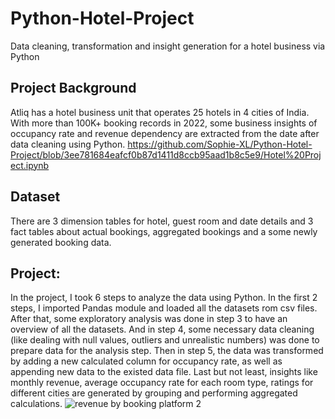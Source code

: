 # Python-Hotel-Project
Data cleaning, transformation and insight generation for a hotel business via Python
## Project Background
Atliq has a hotel business unit that operates 25 hotels in 4 cities of India. With more than 100K+ booking records in 2022, some business insights of occupancy rate and revenue dependency are extracted from the date after data cleaning using Python.
https://github.com/Sophie-XL/Python-Hotel-Project/blob/3ee781684eafcf0b87d1411d8ccb95aad1b8c5e9/Hotel%20Project.ipynb
## Dataset
There are 3 dimension tables for hotel, guest room and date details and 3 fact tables about actual bookings, aggregated bookings and a some newly generated booking data.
## Project:
In the project, I took 6 steps to analyze the data using Python. In the first 2 steps, I imported Pandas module and loaded all the datasets rom csv files.  After that, some exploratory analysis was done in step 3 to have an overview of all the datasets. And in step 4, some necessary data cleaning (like dealing with null values, outliers and unrealistic numbers) was done to prepare data for the analysis step. Then in step 5, the data was transformed by adding a new calculated column for occupancy rate, as well as appending new data to the existed data file. Last but not least, insights like monthly revenue, average occupancy rate for each room type, ratings for different cities are generated by grouping and performing aggregated calculations.
![revenue by booking platform 2](https://github.com/Sophie-XL/Python-Hotel-Project/assets/146779290/ec645f6a-af65-4479-ba49-bf9780498aa4)
